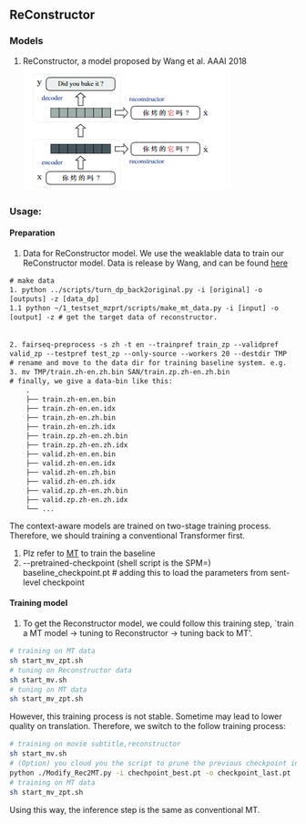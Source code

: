 ## ReConstructor

### Models
1. ReConstructor, a model proposed by Wang et al. AAAI 2018
![](./rec.png)

### Usage:

#### Preparation
1. Data for ReConstructor model. We use the weaklable data to train our ReConstructor model. Data is release by Wang, and can be found [here](https://github.com/longyuewangdcu/tvsub) 
```bach
# make data
1. python ../scripts/turn_dp_back2original.py -i [original] -o [outputs] -z [data_dp] 
1.1 python ~/1_testset_mzprt/scripts/make_mt_data.py -i [input] -o [output] -z # get the target data of reconstructor.


2. fairseq-preprocess -s zh -t en --trainpref train_zp --validpref valid_zp --testpref test_zp --only-source --workers 20 --destdir TMP
# rename and move to the data dir for training baseline system. e.g.
3. mv TMP/train.zh-en.zh.bin SAN/train.zp.zh-en.zh.bin
# finally, we give a data-bin like this:
    .
    ├── train.zh-en.en.bin   
    ├── train.zh-en.en.idx   
    ├── train.zh-en.zh.bin   
    ├── train.zh-en.zh.idx        
    ├── train.zp.zh-en.zh.bin   
    ├── train.zp.zh-en.zh.idx 
    ├── valid.zh-en.en.bin   
    ├── valid.zh-en.en.idx    
    ├── valid.zh-en.zh.bin   
    ├── valid.zh-en.zh.idx 
    ├── valid.zp.zh-en.zh.bin   
    ├── valid.zp.zh-en.zh.idx 
    └── ...
```
The context-aware models are trained on two-stage training process. Therefore, we should training a conventional Transformer first.
1. Plz refer to [MT](../../mt/README.md) to train the baseline
2. --pretrained-checkpoint (shell script is the SPM=) baseline_checkpoint.pt # adding this to load the parameters from sent-level checkpoint

#### Training model
1. To get the Reconstructor model, we could follow this training step, `train a MT model -> tuning to Reconstructor -> tuning back to MT'.
```bash
# training on MT data
sh start_mv_zpt.sh
# tuning on Reconstructor data
sh start_mv.sh
# tuning on MT data
sh start_mv_zpt.sh
````

However, this training process is not stable. Sometime may lead to lower quality on translation. Therefore, we switch to the follow training process:

```bash
# training on movie subtitle,reconstructor
sh start_mv.sh
# (Option) you cloud you the script to prune the previous checkpoint into MT format. Than, move the checkpoint_last.pt to save dir in next step.
python ./Modify_Rec2MT.py -i chechpoint_best.pt -o checkpoint_last.pt 
# training on MT data
sh start_mv_zpt.sh
```

Using this way, the inference step is the same as conventional MT.